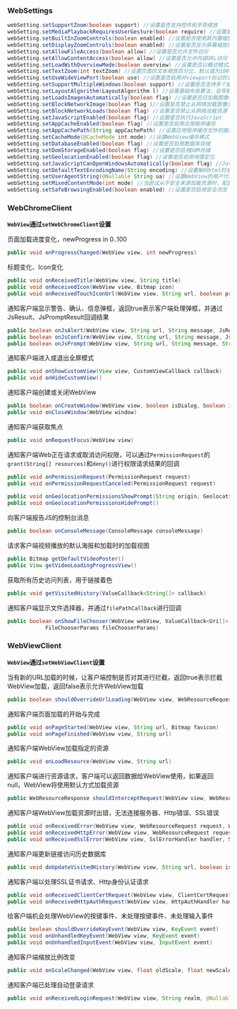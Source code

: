 ### WebSettings

~~~java
webSetting.setSupportZoom(boolean support) //设置是否支持控件和手势缩放
webSetting.setMediaPlaybackRequiresUserGesture(boolean require) //设置是否需要手势来播放媒体
webSetting.setBuiltInZoomControls(boolean enabled) //设置是否使用其内置缩放机制
webSetting.setDisplayZoomControls(boolean enabled) //设置是否显示屏幕缩放控件
webSetting.setAllowFileAccess(boolean allow) //设置是否允许文件访问
webSetting.setAllowContentAccess(boolean allow) //设置是否允许内容URL访问
webSetting.setLoadWithOverviewMode(boolean overview) //设置是否以概述模式加载页面
webSetting.setTextZoom(int textZoom) //设置页面的文本缩放百分比，默认值为100
webSetting.setUseWideViewPort(boolean use) //设置是否启用对viewport标记的支持
webSetting.setSupportMultipleWindows(boolean support) //设置是否支持多个窗口
webSetting.setLayoutAlgorithm(LayoutAlgorithm l) //设置基础布局算法，会导致对WebView重新布局
webSetting.setLoadsImagesAutomatically(boolean flag) //设置是否应加载图像资源
webSetting.setBlockNetworkImage(boolean flag )//设置是否禁止从网络加载图像资源
webSetting.setBlockNetworkLoads(boolean flag) //设置是否禁止从网络加载资源
webSetting.setJavaScriptEnabled(boolean flag) //设置是否执行JavaScript
webSetting.setAppCacheEnabled(boolean flag) //设置是否启用应用程序缓存
webSetting.setAppCachePath(String appCachePath) //设置应用程序缓存文件的路径
webSetting.setCacheMode(@CacheMode int mode) //设置WebView缓存模式
webSetting.setDatabaseEnabled(boolean flag) //设置是否启用数据库存储
webSetting.setDomStorageEnabled(boolean flag) //设置是否启用DOM存储
webSetting.setGeolocationEnabled(boolean flag) //设置是否启用地理定位
webSetting.setJavaScriptCanOpenWindowsAutomatically(boolean flag) //JavaScript是否可以自动打开窗口
webSetting.setDefaultTextEncodingName(String encoding) //设置解码html时使用的编码， 默认值为UTF-8
webSetting.setUserAgentString(@Nullable String ua) //设置WebView的用户代理字符串
webSetting.setMixedContentMode(int mode) //当尝试从不安全来源加载资源时，配置WebView的行为
webSetting.setSafeBrowsingEnabled(boolean enabled) //设置是否启用安全浏览
~~~



### WebChromeClient

**`WebView`通过`setWebChromeClient`设置**

页面加载进度变化，newProgress in 0..100

~~~java
public void onProgressChanged(WebView view, int newProgress)
~~~

标题变化、Icon变化

~~~java
public void onReceivedTitle(WebView view, String title)
public void onReceivedIcon(WebView view, Bitmap icon)
public void onReceivedTouchIconUrl(WebView view, String url, boolean precomposed)
~~~

通知客户端显示警告、确认、信息弹框，返回true表示客户端处理弹框，并通过JsResult、JsPromptResult回调结果

~~~java
public boolean onJsAlert(WebView view, String url, String message, JsResult result)
public boolean onJsConfirm(WebView view, String url, String message, JsResult result)
public boolean onJsPrompt(WebView view, String url, String message, String defaultValue, JsPromptResult result)
~~~

通知客户端进入或退出全屏模式

~~~java
public void onShowCustomView(View view, CustomViewCallback callback)
public void onHideCustomView()
~~~

通知客户端创建或关闭WebView

~~~java
public boolean onCreateWindow(WebView view, boolean isDialog, boolean isUserGesture, Message resultMsg)
public void onCloseWindow(WebView window)
~~~

通知客户端获取焦点

~~~java
public void onRequestFocus(WebView view)
~~~

通知客户端Web正在请求或取消访问权限，可以通过`PermissionRequest`的`grant(String[] resources)`和`deny()`进行权限请求结果的回调

~~~java
public void onPermissionRequest(PermissionRequest request)
public void onPermissionRequestCanceled(PermissionRequest request)
    
public void onGeolocationPermissionsShowPrompt(String origin, GeolocationPermissions.Callback callback)
public void onGeolocationPermissionsHidePrompt()    
~~~

向客户端报告JS的控制台消息

~~~java
public boolean onConsoleMessage(ConsoleMessage consoleMessage)
~~~

请求客户端视频播放的默认海报和加载时的加载视图

~~~java
public Bitmap getDefaultVideoPoster()
public View getVideoLoadingProgressView()
~~~

获取所有历史访问列表，用于链接着色

~~~java
public void getVisitedHistory(ValueCallback<String[]> callback)
~~~

通知客户端显示文件选择器，并通过`filePathCallback`进行回调

~~~java
public boolean onShowFileChooser(WebView webView, ValueCallback<Uri[]> filePathCallback,
            FileChooserParams fileChooserParams)
~~~



### WebViewClient

**`WebView`通过`setWebViewClient`设置**

当有新的URL加载的时候，让客户端控制是否对其进行拦截，返回true表示拦截WebView加载，返回false表示允许WebView加载

~~~java
public boolean shouldOverrideUrlLoading(WebView view, WebResourceRequest request)
~~~

通知客户端页面加载的开始与完成

~~~java
public void onPageStarted(WebView view, String url, Bitmap favicon)
public void onPageFinished(WebView view, String url)
~~~

通知客户端WebView加载指定的资源

~~~java
public void onLoadResource(WebView view, String url)
~~~

通知客户端进行资源请求，客户端可以返回数据给WebView使用，如果返回null，WebView将使用默认方式加载资源

~~~java
public WebResourceResponse shouldInterceptRequest(WebView view, WebResourceRequest request)
~~~

通知客户端WebView加载资源时出错，无法连接服务器、Http错误、SSL错误

~~~java
public void onReceivedError(WebView view, WebResourceRequest request, WebResourceError error)
public void onReceivedHttpError(WebView view, WebResourceRequest request, WebResourceResponse errorResponse)
public void onReceivedSslError(WebView view, SslErrorHandler handler, SslError error)
~~~

通知客户端更新链接访问历史数据库

~~~java
public void doUpdateVisitedHistory(WebView view, String url, boolean isReload)
~~~

通知客户端以处理SSL证书请求、Http身份认证请求

~~~java
public void onReceivedClientCertRequest(WebView view, ClientCertRequest request)
public void onReceivedHttpAuthRequest(WebView view, HttpAuthHandler handler, String host, String realm)
~~~

给客户端机会处理WebView的按键事件、未处理按键事件、未处理输入事件

~~~java
public boolean shouldOverrideKeyEvent(WebView view, KeyEvent event)
public void onUnhandledKeyEvent(WebView view, KeyEvent event)
public void onUnhandledInputEvent(WebView view, InputEvent event)
~~~

通知客户端缩放比例改变

~~~java
public void onScaleChanged(WebView view, float oldScale, float newScale)
~~~

通知客户端已处理自动登录请求

~~~java
public void onReceivedLoginRequest(WebView view, String realm, @Nullable String account, String args)
~~~




